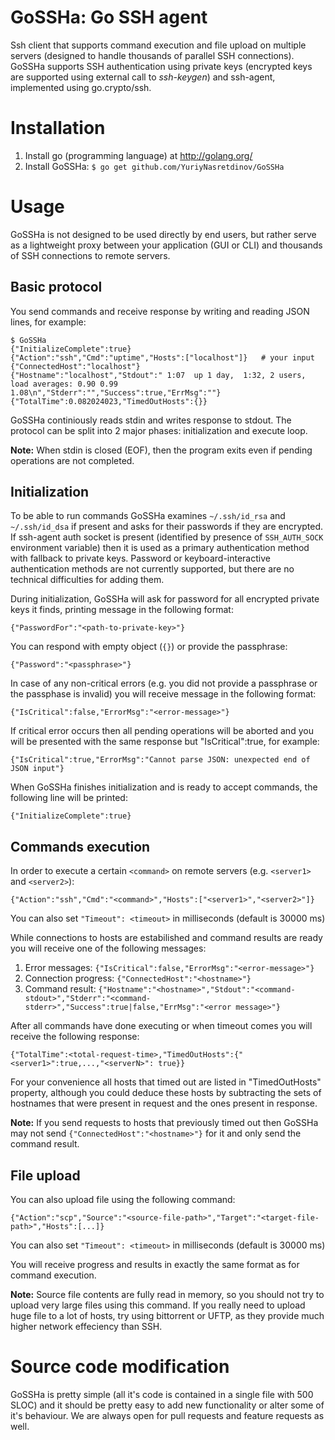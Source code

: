 GoSSHa: Go SSH agent
====================

Ssh client that supports command execution and file upload on multiple servers (designed to handle thousands of parallel SSH connections). GoSSHa supports SSH authentication using private keys (encrypted keys are supported using external call to *ssh-keygen*) and ssh-agent, implemented using go.crypto/ssh.

Installation
============

1. Install go (programming language) at http://golang.org/
2. Install GoSSHa: `$ go get github.com/YuriyNasretdinov/GoSSHa`

Usage
=====

GoSSHa is not designed to be used directly by end users, but rather serve as a lightweight proxy between your application (GUI or CLI) and thousands of SSH connections to remote servers.

## Basic protocol

You send commands and receive response by writing and reading JSON lines, for example:

```
$ GoSSHa
{"InitializeComplete":true}
{"Action":"ssh","Cmd":"uptime","Hosts":["localhost"]}   # your input
{"ConnectedHost":"localhost"}
{"Hostname":"localhost","Stdout":" 1:07  up 1 day,  1:32, 2 users, load averages: 0.90 0.99 1.08\n","Stderr":"","Success":true,"ErrMsg":""}
{"TotalTime":0.082024023,"TimedOutHosts":{}}
```

GoSSHa continiously reads stdin and writes response to stdout. The protocol can be split into 2 major phases: initialization and execute loop.

**Note:** When stdin is closed (EOF), then the program exits even if pending operations are not completed.

## Initialization

To be able to run commands GoSSHa examines `~/.ssh/id_rsa` and `~/.ssh/id_dsa` if present and asks for their passwords if they are encrypted. If ssh-agent auth socket is present (identified by presence of `SSH_AUTH_SOCK` environment variable) then it is used as a primary authentication method with fallback to private keys. Password or keyboard-interactive authentication methods are not currently supported, but there are no technical difficulties for adding them.

During initialization, GoSSHa will ask for password for all encrypted private keys it finds, printing message in the following format:

```
{"PasswordFor":"<path-to-private-key>"}
```

You can respond with empty object (`{}`) or provide the passphrase:

```
{"Password":"<passphrase>"}
```

In case of any non-critical errors (e.g. you did not provide a passphrase or the passphase is invalid) you will receive message in the following format:

```
{"IsCritical":false,"ErrorMsg":"<error-message>"}
```

If critical error occurs then all pending operations will be aborted and you will be presented with the same response but "IsCritical":true, for example:

```
{"IsCritical":true,"ErrorMsg":"Cannot parse JSON: unexpected end of JSON input"}
```

When GoSSHa finishes initialization and is ready to accept commands, the following line will be printed:

```
{"InitializeComplete":true}
```

## Commands execution

In order to execute a certain `<command>` on remote servers (e.g. `<server1>` and `<server2>`):

```
{"Action":"ssh","Cmd":"<command>","Hosts":["<server1>","<server2>"]}
```

You can also set `"Timeout": <timeout>` in milliseconds (default is 30000 ms)

While connections to hosts are estabilished and command results are ready you will receive one of the following messages:

1. Error messages: `{"IsCritical":false,"ErrorMsg":"<error-message>"}`
2. Connection progress: `{"ConnectedHost":"<hostname>"}`
3. Command result: `{"Hostname":"<hostname>","Stdout":"<command-stdout>","Stderr":"<command-stderr>","Success":true|false,"ErrMsg":"<error message>"}`

After all commands have done executing or when timeout comes you will receive the following response:

```
{"TotalTime":<total-request-time>,"TimedOutHosts":{"<server1>":true,...,"<serverN>": true}}
```

For your convenience all hosts that timed out are listed in "TimedOutHosts" property, although you could deduce these hosts by subtracting the sets of hostnames that were present in request and the ones present in response.

**Note:** If you send requests to hosts that previously timed out then GoSSHa may not send `{"ConnectedHost":"<hostname>"}` for it and only send the command result.

## File upload

You can also upload file using the following command:

```
{"Action":"scp","Source":"<source-file-path>","Target":"<target-file-path>","Hosts":[...]}
```

You can also set `"Timeout": <timeout>` in milliseconds (default is 30000 ms)

You will receive progress and results in exactly the same format as for command execution.

**Note:** Source file contents are fully read in memory, so you should not try to upload very large files using this command. If you really need to upload huge file to a lot of hosts, try using bittorrent or UFTP, as they provide much higher network effeciency than SSH.

Source code modification
========================

GoSSHa is pretty simple (all it's code is contained in a single file with 500 SLOC) and it should be pretty easy to add new functionality or alter some of it's behaviour. We are always open for pull requests and feature requests as well.
